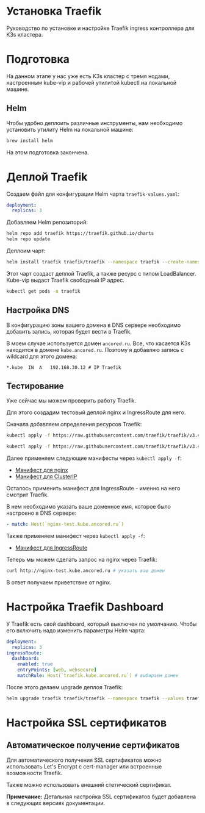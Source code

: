 # Установка Traefik

Руководство по установке и настройке Traefik ingress контроллера для K3s кластера.

# Подготовка

На данном этапе у нас уже есть K3s кластер с тремя нодами, настроенным kube-vip и рабочей утилитой kubectl на локальной машине.

## Helm

Чтобы удобно деплоить различные инструменты, нам необходимо установить утилиту Helm на локальной машине:

```sh
brew install helm
```

На этом подготовка закончена.

# Деплой Traefik

Создаем файл для конфигурации Helm чарта `traefik-values.yaml`:
```yaml
deployment:
  replicas: 3
```

Добавляем Helm репозиторий:
```sh
helm repo add traefik https://traefik.github.io/charts
helm repo update
```

Деплоим чарт:
```sh
helm install traefik traefik/traefik --namespace traefik --create-namespace --values traefik-values.yaml
```
Этот чарт создаст деплой Traefik, а также ресурс с типом LoadBalancer. Kube-vip выдаст Traefik свободный IP адрес.

```sh
kubectl get pods -n traefik
```

## Настройка DNS

В конфигурацию зоны вашего домена в DNS сервере необходимо добавить запись, которая будет вести в Traefik.

В моем случае используется домен `ancored.ru`. Все, что касается K3s находится в домене `kube.ancored.ru`. Поэтому я добавляю запись с wildcard для этого домена:
```
*.kube  IN  A   192.168.30.12 # IP Traefik
```

## Тестирование

Уже сейчас мы можем проверить работу Traefik.

Для этого создадим тестовый деплой nginx и IngressRoute для него.

Сначала добавляем определения ресурсов Traefik:
```sh
kubectl apply -f https://raw.githubusercontent.com/traefik/traefik/v3.4/docs/content/reference/dynamic-configuration/kubernetes-crd-definition-v1.yml

kubectl apply -f https://raw.githubusercontent.com/traefik/traefik/v3.4/docs/content/reference/dynamic-configuration/kubernetes-crd-rbac.yml
```

Далее применяем следующие манифесты через `kubectl apply -f`:

- [Манифест для nginx](../nginx-manifest.yaml)
- [Манифест для ClusterIP](../nginx-clusterip-manifest.yaml)

Осталось применить манифест для IngressRoute - именно на него смотрит Traefik.

В нем необходимо указать ваше доменное имя, которое было настроено в DNS сервере:
```yaml
- match: Host(`nginx-test.kube.ancored.ru`)
```

Также применяем манифест через `kubectl apply -f`:

- [Манифест для IngressRoute](../nginx-ingressroute.yaml)

Теперь мы можем сделать запрос на nginx через Traefik:
```sh
curl http://nginx-test.kube.ancored.ru # указать ваш домен
```

В ответ получаем приветствие от nginx.

# Настройка Traefik Dashboard

У Traefik есть свой dashboard, который выключен по умолчанию. Чтобы его включить надо изменить параметры Helm чарта:
```yaml
deployment:
  replicas: 3
ingressRoute:
  dashboard:
    enabled: true
    entryPoints: [web, websecure]
    matchRule: Host(`traefik.kube.ancored.ru`) # выбираем домен
```

После этого делаем upgrade деплоя Traefik:
```sh
helm upgrade traefik traefik/traefik --namespace traefik --values traefik-values.yaml
```

# Настройка SSL сертификатов

## Автоматическое получение сертификатов

Для автоматического получения SSL сертификатов можно использовать Let's Encrypt с cert-manager или встроенные возможности Traefik.

Также можно использовать внешний стетический сертификат. 

**Примечание:** Детальная настройка SSL сертификатов будет добавлена в следующих версиях документации.